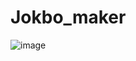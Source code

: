 # Jokbo_maker
![image](https://github.com/user-attachments/assets/b832cc3e-a19a-45e9-9aed-7cd644a4b82d)

